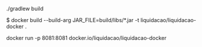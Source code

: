 ./gradlew build

$ docker build --build-arg JAR_FILE=build/libs/\*.jar -t liquidacao/liquidacao-docker .

docker run -p 8081:8081 docker.io/liquidacao/liquidacao-docker